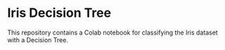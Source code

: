 # Iris Decision Tree

This repository contains a Colab notebook for classifying the Iris dataset with a Decision Tree.
